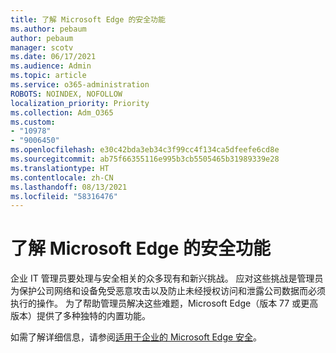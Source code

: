 ```yaml
---
title: 了解 Microsoft Edge 的安全功能
ms.author: pebaum
author: pebaum
manager: scotv
ms.date: 06/17/2021
ms.audience: Admin
ms.topic: article
ms.service: o365-administration
ROBOTS: NOINDEX, NOFOLLOW
localization_priority: Priority
ms.collection: Adm_O365
ms.custom:
- "10978"
- "9006450"
ms.openlocfilehash: e30c42bda3eb34c3f99cc4f134ca5dfeefe6cd8e
ms.sourcegitcommit: ab75f66355116e995b3cb5505465b31989339e28
ms.translationtype: HT
ms.contentlocale: zh-CN
ms.lasthandoff: 08/13/2021
ms.locfileid: "58316476"
---
```

# <a name="learn-about-the-security-features-of-microsoft-edge"></a>了解 Microsoft Edge 的安全功能

企业 IT 管理员要处理与安全相关的众多现有和新兴挑战。 应对这些挑战是管理员为保护公司网络和设备免受恶意攻击以及防止未经授权访问和泄露公司数据而必须执行的操作。 为了帮助管理员解决这些难题，Microsoft Edge（版本 77 或更高版本）提供了多种独特的内置功能。 

如需了解详细信息，请参阅[适用于企业的 Microsoft Edge 安全](https://docs.microsoft.com/DeployEdge/ms-edge-security-for-business)。